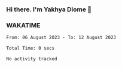 ### Hi there. I'm Yakhya Diome 👋

### WAKATIME
<!--START_SECTION:waka-->

```txt
From: 06 August 2023 - To: 12 August 2023

Total Time: 0 secs

No activity tracked
```

<!--END_SECTION:waka-->
